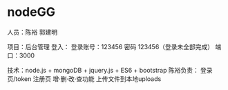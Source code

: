 # nodeGG
人员：陈裕 郭建明

项目：后台管理
登入：
登录账号：123456 密码 123456（登录未全部完成）
端口：3000


技术：node.js + mongoDB + jquery.js + ES6 + bootstrap
陈裕负责：
    登录页/token
    注册页
    增·删·改·查功能
    上传文件到本地uploads
